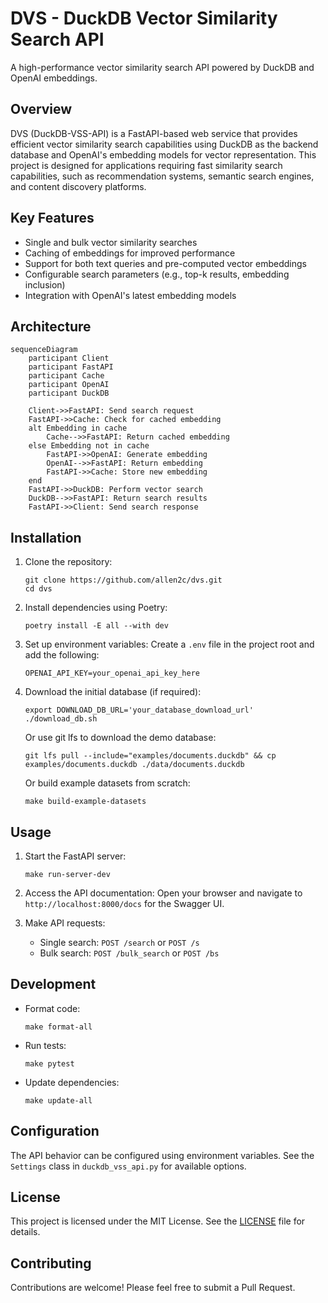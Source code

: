 # DVS - DuckDB Vector Similarity Search API

A high-performance vector similarity search API powered by DuckDB and OpenAI embeddings.

## Overview

DVS (DuckDB-VSS-API) is a FastAPI-based web service that provides efficient vector similarity search capabilities using DuckDB as the backend database and OpenAI's embedding models for vector representation. This project is designed for applications requiring fast similarity search capabilities, such as recommendation systems, semantic search engines, and content discovery platforms.

## Key Features

- Single and bulk vector similarity searches
- Caching of embeddings for improved performance
- Support for both text queries and pre-computed vector embeddings
- Configurable search parameters (e.g., top-k results, embedding inclusion)
- Integration with OpenAI's latest embedding models

## Architecture

```mermaid
sequenceDiagram
    participant Client
    participant FastAPI
    participant Cache
    participant OpenAI
    participant DuckDB

    Client->>FastAPI: Send search request
    FastAPI->>Cache: Check for cached embedding
    alt Embedding in cache
        Cache-->>FastAPI: Return cached embedding
    else Embedding not in cache
        FastAPI->>OpenAI: Generate embedding
        OpenAI-->>FastAPI: Return embedding
        FastAPI->>Cache: Store new embedding
    end
    FastAPI->>DuckDB: Perform vector search
    DuckDB-->>FastAPI: Return search results
    FastAPI->>Client: Send search response
```

## Installation

1. Clone the repository:
   ```shell
   git clone https://github.com/allen2c/dvs.git
   cd dvs
   ```

2. Install dependencies using Poetry:
   ```shell
   poetry install -E all --with dev
   ```

3. Set up environment variables:
   Create a `.env` file in the project root and add the following:
   ```shell
   OPENAI_API_KEY=your_openai_api_key_here
   ```

4. Download the initial database (if required):
   ```shell
   export DOWNLOAD_DB_URL='your_database_download_url'
   ./download_db.sh
   ```

   Or use git lfs to download the demo database:
   ```shell
   git lfs pull --include="examples/documents.duckdb" && cp examples/documents.duckdb ./data/documents.duckdb
   ```

   Or build example datasets from scratch:
   ```shell
   make build-example-datasets
   ```

## Usage

1. Start the FastAPI server:
   ```shell
   make run-server-dev
   ```

2. Access the API documentation:
   Open your browser and navigate to `http://localhost:8000/docs` for the Swagger UI.

3. Make API requests:
   - Single search: `POST /search` or `POST /s`
   - Bulk search: `POST /bulk_search` or `POST /bs`

## Development

- Format code:
  ```shell
  make format-all
  ```

- Run tests:
  ```shell
  make pytest
  ```

- Update dependencies:
  ```shell
  make update-all
  ```

## Configuration

The API behavior can be configured using environment variables. See the `Settings` class in `duckdb_vss_api.py` for available options.

## License

This project is licensed under the MIT License. See the [LICENSE](LICENSE) file for details.

## Contributing

Contributions are welcome! Please feel free to submit a Pull Request.
